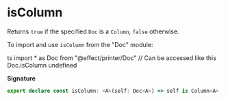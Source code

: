 # isColumn

Returns `true` if the specified `Doc` is a `Column`, `false` otherwise.

To import and use `isColumn` from the "Doc" module:

ts
import \* as Doc from "@effect/printer/Doc"
// Can be accessed like this
Doc.isColumn
undefined

**Signature**

```ts
export declare const isColumn: <A>(self: Doc<A>) => self is Column<A>
```
